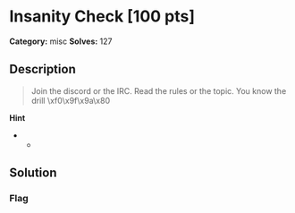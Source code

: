 # Insanity Check [100 pts]

**Category:** misc
**Solves:** 127

## Description
>Join the discord or the IRC. Read the rules or the topic. You know the drill \xf0\x9f\x9a\x80

**Hint**
* -

## Solution

### Flag

